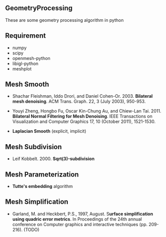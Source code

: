 ## GeometryProcessing
These are some geometry processing algorithm in python

## Requirement
- numpy
- scipy
- openmesh-python
- libigl-python
- meshplot

## Mesh Smooth

- Shachar Fleishman, Iddo Drori, and Daniel Cohen-Or. 2003. **Bilateral mesh denoising**. ACM Trans. Graph. 22, 3 (July 2003), 950-953.

- Youyi Zheng, Hongbo Fu, Oscar Kin-Chung Au, and Chiew-Lan Tai. 2011. **Bilateral Normal Filtering for Mesh Denoising**. IEEE Transactions on Visualization and Computer Graphics 17, 10 (October 2011), 1521-1530.

- **Laplacian Smooth** (explicit, implicit)

## Mesh Subdivision

- Leif Kobbelt. 2000. **Sqrt(3)-subdivision**

## Mesh Parameterization

- **Tutte's embedding** algorithm

## Mesh Simplification

- Garland, M. and Heckbert, P.S., 1997, August. S**urface simplification using quadric error metrics**. In Proceedings of the 24th annual conference on Computer graphics and interactive techniques (pp. 209-216). (TODO)

